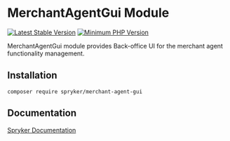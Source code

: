 # MerchantAgentGui Module
[![Latest Stable Version](https://poser.pugx.org/spryker/merchant-agent-gui/v/stable.svg)](https://packagist.org/packages/spryker/merchant-agent-gui)
[![Minimum PHP Version](https://img.shields.io/badge/php-%3E%3D%208.2-8892BF.svg)](https://php.net/)

MerchantAgentGui module provides Back-office UI for the merchant agent functionality management.

## Installation

```
composer require spryker/merchant-agent-gui
```

## Documentation

[Spryker Documentation](https://docs.spryker.com)
